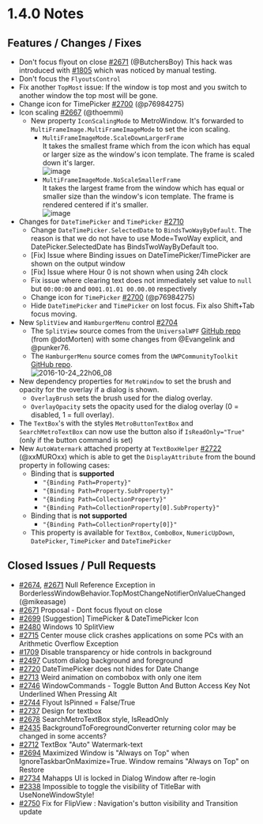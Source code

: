 # 1.4.0 Notes

## Features / Changes / Fixes

- Don't focus flyout on close [#2671](https://github.com/MahApps/MahApps.Metro/pull/2671) (@ButchersBoy) This hack was introduced with [#1805](https://github.com/MahApps/MahApps.Metro/pull/1805) which was noticed by manual testing.
- Don't focus the `FlyoutsControl`
- Fix another `TopMost` issue: If the window is top most and you switch to another window the top most will be gone.
- Change icon for TimePicker [#2700](https://github.com/MahApps/MahApps.Metro/pull/2700) (@p76984275)
- Icon scaling [#2667](https://github.com/MahApps/MahApps.Metro/pull/2667) (@thoemmi)
	+ New property `IconScalingMode` to MetroWindow. It's forwarded to `MultiFrameImage.MultiFrameImageMode` to set the icon scaling.
		* `MultiFrameImageMode.ScaleDownLargerFrame`  
		It takes the smallest frame which from the icon which has equal or larger size as the window's icon template. The frame is scaled down it's larger.  
		![image](https://cloud.githubusercontent.com/assets/73690/11567498/8f05e644-99e7-11e5-9a50-b4dcec0a683e.png)
		* `MultiFrameImageMode.NoScaleSmallerFrame`  
		It takes the largest frame from the window which has equal or smaller size than the window's icon template. The frame is rendered centered if it's smaller.  
		![image](https://cloud.githubusercontent.com/assets/73690/11567646/3bb8e1fc-99e8-11e5-90f5-682d3d87527d.png)
- Changes for `DateTimePicker` and `TimePicker` [#2710](https://github.com/MahApps/MahApps.Metro/pull/2710)
	+ Change `DateTimePicker.SelectedDate` to `BindsTwoWayByDefault`. The reason is that we do not have to use Mode=TwoWay explicit, and DatePicker.SelectedDate has BindsTwoWayByDefault too.
	+ [Fix] Issue where Binding issues on DateTimePicker/TimePicker are shown on the output window
	+ [Fix] Issue where Hour 0 is not shown when using 24h clock
	+ Fix issue where clearing text does not immediately set value to `null` but `00:00:00` and `0001.01.01 00.00.00` respectively
	+ Change icon for `TimePicker` [#2700](https://github.com/MahApps/MahApps.Metro/pull/2700) (@p76984275)
	+ Hide `DateTimePicker` and `TimePicker` on lost focus. Fix also Shift+Tab focus moving.
- New `SplitView` and `HamburgerMenu` control [#2704](https://github.com/MahApps/MahApps.Metro/pull/2704)
	+ The `SplitView` source comes from the `UniversalWPF` [GitHub repo](https://github.com/dotMorten/UniversalWPF) (from @dotMorten) with some changes from @Evangelink and @punker76.
	+ The `HamburgerMenu` source comes from the `UWPCommunityToolkit` [GitHub repo](https://github.com/Microsoft/UWPCommunityToolkit).  
	![2016-10-24_22h06_08](https://cloud.githubusercontent.com/assets/658431/19662268/0fbc2870-9a37-11e6-8591-3192e9cb220a.png)
- New dependency properties for `MetroWindow` to set the brush and opacity for the overlay if a dialog is shown.
	+ `OverlayBrush` sets the brush used for the dialog overlay.
	+ `OverlayOpacity` sets the opacity used for the dialog overlay (0 = disabled, 1 = full overlay).
- The `TextBox`'s with the styles `MetroButtonTextBox` and `SearchMetroTextBox` can now use the button also if `IsReadOnly="True"` (only if the button command is set)
- New `AutoWatermark` attached property at `TextBoxHelper` [#2722](https://github.com/MahApps/MahApps.Metro/pull/2722) (@xxMUROxx) which is able to get the `DisplayAttribute` from the bound property in following cases:
	- Binding that is **supported**
		+ `"{Binding Path=Property}"`
		+ `"{Binding Path=Property.SubProperty}"`
		+ `"{Binding Path=CollectionProperty}"`
		+ `"{Binding Path=CollectionProperty[0].SubProperty}"`
	- Binding that is **not supported**
		+ `"{Binding Path=CollectionProperty[0]}"`
	- This property is available for `TextBox`, `ComboBox`, `NumericUpDown`, `DatePicker`, `TimePicker` and `DateTimePicker`

## Closed Issues / Pull Requests

- [#2674](https://github.com/MahApps/MahApps.Metro/issues/2674), [#2671](https://github.com/MahApps/MahApps.Metro/pull/2671) Null Reference Exception in BorderlessWindowBehavior.TopMostChangeNotifierOnValueChanged (@mikeasage)
- [#2671](https://github.com/MahApps/MahApps.Metro/pull/2671) Proposal - Dont focus flyout on close
- [#2699](https://github.com/MahApps/MahApps.Metro/issues/2699) [Suggestion] TimePicker & DateTimePicker Icon
- [#2480](https://github.com/MahApps/MahApps.Metro/issues/2480) Windows 10 SplitView
- [#2715](https://github.com/MahApps/MahApps.Metro/issues/2715) Center mouse click crashes applications on some PCs with an Arithmetic Overflow Exception
- [#1709](https://github.com/MahApps/MahApps.Metro/issues/1709) Disable transparency or hide controls in background
- [#2497](https://github.com/MahApps/MahApps.Metro/issues/2497) Custom dialog background and foreground
- [#2720](https://github.com/MahApps/MahApps.Metro/issues/2720) DateTimePicker does not hides for Date Change
- [#2713](https://github.com/MahApps/MahApps.Metro/issues/2713) Weird animation on combobox with only one item
- [#2746](https://github.com/MahApps/MahApps.Metro/issues/2746) WindowCommands - Toggle Button And Button Access Key Not Underlined When Pressing Alt
- [#2744](https://github.com/MahApps/MahApps.Metro/issues/2744) Flyout IsPinned = False/True
- [#2737](https://github.com/MahApps/MahApps.Metro/issues/2737) Design for textbox
- [#2678](https://github.com/MahApps/MahApps.Metro/issues/2678) SearchMetroTextBox style, IsReadOnly
- [#2435](https://github.com/MahApps/MahApps.Metro/issues/2435) BackgroundToForegroundConverter returning color may be changed in some accents?
- [#2712](https://github.com/MahApps/MahApps.Metro/issues/2712) TextBox "Auto" Watermark-text
- [#2694](https://github.com/MahApps/MahApps.Metro/issues/2694) Maximized Window is "Always on Top" when IgnoreTaskbarOnMaximize=True. Window remains "Always on Top" on Restore
- [#2734](https://github.com/MahApps/MahApps.Metro/issues/2734) Mahapps UI is locked in Dialog Window after re-login
- [#2338](https://github.com/MahApps/MahApps.Metro/issues/2338) Impossible to toggle the visibility of TitleBar with UseNoneWindowStyle!
- [#2750](https://github.com/MahApps/MahApps.Metro/pull/2750) Fix for FlipView : Navigation's button visibility and Transition update
